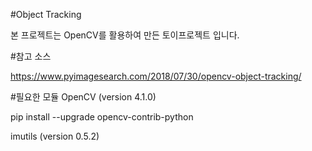 #Object Tracking

본 프로젝트는 OpenCV를 활용하여 만든 토이프로젝트 입니다.

#참고 소스

https://www.pyimagesearch.com/2018/07/30/opencv-object-tracking/

#필요한 모듈
OpenCV (version 4.1.0) 

pip install --upgrade opencv-contrib-python

imutils (version 0.5.2)



